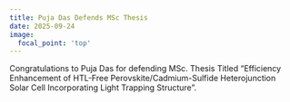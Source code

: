 ```yaml
---
title: Puja Das Defends MSc Thesis
date: 2025-09-24
image:
  focal_point: 'top'
---
```


Congratulations to Puja Das for defending MSc. Thesis Titled  “Efficiency Enhancement of HTL-Free Perovskite/Cadmium-Sulfide Heterojunction Solar Cell Incorporating Light Trapping Structure”.

<!--more-->
